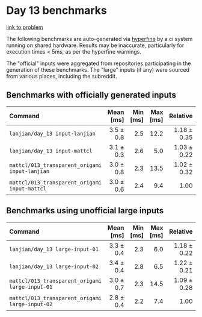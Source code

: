 # Day 13 benchmarks

[link to problem](http://adventofcode.com/2021/day/13)

The following benchmarks are auto-generated via [hyperfine](https://github.com/sharkdp/hyperfine) by a ci system running on shared hardware. Results may be inaccurate, particularly for execution times < 5ms, as per the hyperfine warnings.

The "official" inputs were aggregated from repositories participating in the generation of these benchmarks. The "large" inputs (if any) were sourced from various places, including the subreddit.

## Benchmarks with officially generated inputs
| Command | Mean [ms] | Min [ms] | Max [ms] | Relative |
|:---|---:|---:|---:|---:|
| `lanjian/day_13 input-lanjian` | 3.5 ± 0.8 | 2.5 | 12.2 | 1.18 ± 0.35 |
| `lanjian/day_13 input-mattcl` | 3.1 ± 0.3 | 2.6 | 5.0 | 1.03 ± 0.22 |
| `mattcl/013_transparent_origami input-lanjian` | 3.0 ± 0.8 | 2.3 | 13.5 | 1.02 ± 0.32 |
| `mattcl/013_transparent_origami input-mattcl` | 3.0 ± 0.6 | 2.4 | 9.4 | 1.00 |
## Benchmarks using unofficial large inputs
| Command | Mean [ms] | Min [ms] | Max [ms] | Relative |
|:---|---:|---:|---:|---:|
| `lanjian/day_13 large-input-01` | 3.3 ± 0.4 | 2.3 | 6.0 | 1.18 ± 0.22 |
| `lanjian/day_13 large-input-02` | 3.4 ± 0.4 | 2.8 | 6.5 | 1.22 ± 0.21 |
| `mattcl/013_transparent_origami large-input-01` | 3.0 ± 0.7 | 2.3 | 14.5 | 1.09 ± 0.28 |
| `mattcl/013_transparent_origami large-input-02` | 2.8 ± 0.4 | 2.2 | 7.4 | 1.00 |
